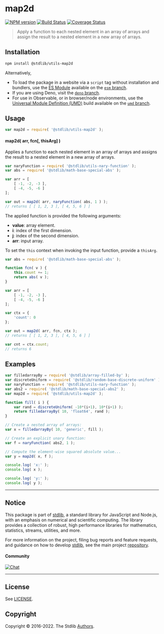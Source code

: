 <!--

@license Apache-2.0

Copyright (c) 2021 The Stdlib Authors.

Licensed under the Apache License, Version 2.0 (the "License");
you may not use this file except in compliance with the License.
You may obtain a copy of the License at

   http://www.apache.org/licenses/LICENSE-2.0

Unless required by applicable law or agreed to in writing, software
distributed under the License is distributed on an "AS IS" BASIS,
WITHOUT WARRANTIES OR CONDITIONS OF ANY KIND, either express or implied.
See the License for the specific language governing permissions and
limitations under the License.

-->

# map2d

[![NPM version][npm-image]][npm-url] [![Build Status][test-image]][test-url] [![Coverage Status][coverage-image]][coverage-url] <!-- [![dependencies][dependencies-image]][dependencies-url] -->

> Apply a function to each nested element in an array of arrays and assign the result to a nested element in a new array of arrays.

<!-- Section to include introductory text. Make sure to keep an empty line after the intro `section` element and another before the `/section` close. -->

<section class="intro">

</section>

<!-- /.intro -->

<!-- Package usage documentation. -->

<section class="installation">

## Installation

```bash
npm install @stdlib/utils-map2d
```

Alternatively,

-   To load the package in a website via a `script` tag without installation and bundlers, use the [ES Module][es-module] available on the [`esm` branch][esm-url].
-   If you are using Deno, visit the [`deno` branch][deno-url].
-   For use in Observable, or in browser/node environments, use the [Universal Module Definition (UMD)][umd] build available on the [`umd` branch][umd-url].

</section>

<section class="usage">

## Usage

```javascript
var map2d = require( '@stdlib/utils-map2d' );
```

#### map2d( arr, fcn\[, thisArg] )

Applies a function to each nested element in an array of arrays and assigns the result to a nested element in a new array of arrays.

```javascript
var naryFunction = require( '@stdlib/utils-nary-function' );
var abs = require( '@stdlib/math-base-special-abs' );

var arr = [
    [ -1, -2, -3 ],
    [ -4, -5, -6 ]
];

var out = map2d( arr, naryFunction( abs, 1 ) );
// returns [ [ 1, 2, 3 ], [ 4, 5, 6 ] ]
```

The applied function is provided the following arguments:

-   **value**: array element.
-   **i**: index of the first dimension.
-   **j**: index of the second dimension.
-   **arr**: input array.

To set the `this` context when invoking the input function, provide a `thisArg`.

<!-- eslint-disable no-invalid-this -->

```javascript
var abs = require( '@stdlib/math-base-special-abs' );

function fcn( v ) {
    this.count += 1;
    return abs( v );
}

var arr = [
    [ -1, -2, -3 ],
    [ -4, -5, -6 ]
];

var ctx = {
    'count': 0
};

var out = map2d( arr, fcn, ctx );
// returns [ [ 1, 2, 3 ], [ 4, 5, 6 ] ]

var cnt = ctx.count;
// returns 6
```

</section>

<!-- /.usage -->

<!-- Package usage notes. Make sure to keep an empty line after the `section` element and another before the `/section` close. -->

<section class="notes">

</section>

<!-- /.notes -->

<!-- Package usage examples. -->

<section class="examples">

## Examples

<!-- eslint no-undef: "error" -->

```javascript
var filledarrayBy = require( '@stdlib/array-filled-by' );
var discreteUniform = require( '@stdlib/random-base-discrete-uniform' ).factory;
var naryFunction = require( '@stdlib/utils-nary-function' );
var abs2 = require( '@stdlib/math-base-special-abs2' );
var map2d = require( '@stdlib/utils-map2d' );

function fill( i ) {
    var rand = discreteUniform( -10*(i+1), 10*(i+1) );
    return filledarrayBy( 10, 'float64', rand );
}

// Create a nested array of arrays:
var x = filledarrayBy( 10, 'generic', fill );

// Create an explicit unary function:
var f = naryFunction( abs2, 1 );

// Compute the element-wise squared absolute value...
var y = map2d( x, f );

console.log( 'x:' );
console.log( x );

console.log( 'y:' );
console.log( y );
```

</section>

<!-- /.examples -->

<!-- Section to include cited references. If references are included, add a horizontal rule *before* the section. Make sure to keep an empty line after the `section` element and another before the `/section` close. -->

<section class="references">

</section>

<!-- /.references -->

<!-- Section for related `stdlib` packages. Do not manually edit this section, as it is automatically populated. -->

<section class="related">

</section>

<!-- /.related -->

<!-- Section for all links. Make sure to keep an empty line after the `section` element and another before the `/section` close. -->


<section class="main-repo" >

* * *

## Notice

This package is part of [stdlib][stdlib], a standard library for JavaScript and Node.js, with an emphasis on numerical and scientific computing. The library provides a collection of robust, high performance libraries for mathematics, statistics, streams, utilities, and more.

For more information on the project, filing bug reports and feature requests, and guidance on how to develop [stdlib][stdlib], see the main project [repository][stdlib].

#### Community

[![Chat][chat-image]][chat-url]

---

## License

See [LICENSE][stdlib-license].


## Copyright

Copyright &copy; 2016-2022. The Stdlib [Authors][stdlib-authors].

</section>

<!-- /.stdlib -->

<!-- Section for all links. Make sure to keep an empty line after the `section` element and another before the `/section` close. -->

<section class="links">

[npm-image]: http://img.shields.io/npm/v/@stdlib/utils-map2d.svg
[npm-url]: https://npmjs.org/package/@stdlib/utils-map2d

[test-image]: https://github.com/stdlib-js/utils-map2d/actions/workflows/test.yml/badge.svg?branch=main
[test-url]: https://github.com/stdlib-js/utils-map2d/actions/workflows/test.yml?query=branch:main

[coverage-image]: https://img.shields.io/codecov/c/github/stdlib-js/utils-map2d/main.svg
[coverage-url]: https://codecov.io/github/stdlib-js/utils-map2d?branch=main

<!--

[dependencies-image]: https://img.shields.io/david/stdlib-js/utils-map2d.svg
[dependencies-url]: https://david-dm.org/stdlib-js/utils-map2d/main

-->

[chat-image]: https://img.shields.io/gitter/room/stdlib-js/stdlib.svg
[chat-url]: https://gitter.im/stdlib-js/stdlib/

[stdlib]: https://github.com/stdlib-js/stdlib

[stdlib-authors]: https://github.com/stdlib-js/stdlib/graphs/contributors

[umd]: https://github.com/umdjs/umd
[es-module]: https://developer.mozilla.org/en-US/docs/Web/JavaScript/Guide/Modules

[deno-url]: https://github.com/stdlib-js/utils-map2d/tree/deno
[umd-url]: https://github.com/stdlib-js/utils-map2d/tree/umd
[esm-url]: https://github.com/stdlib-js/utils-map2d/tree/esm

[stdlib-license]: https://raw.githubusercontent.com/stdlib-js/utils-map2d/main/LICENSE

</section>

<!-- /.links -->
